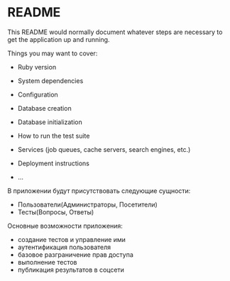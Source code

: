 # README

This README would normally document whatever steps are necessary to get the
application up and running.

Things you may want to cover:

* Ruby version

* System dependencies

* Configuration

* Database creation

* Database initialization

* How to run the test suite

* Services (job queues, cache servers, search engines, etc.)

* Deployment instructions

* ...

В приложении будут присутствовать следующие сущности:
- Пользователи(Администраторы, Посетители)
- Тесты(Вопросы, Ответы)

Основные возможности приложения:

- создание тестов и управление ими
- аутентификация пользователя
- базовое разграничение прав доступа
- выполнение тестов
- публикация результатов в соцсети
